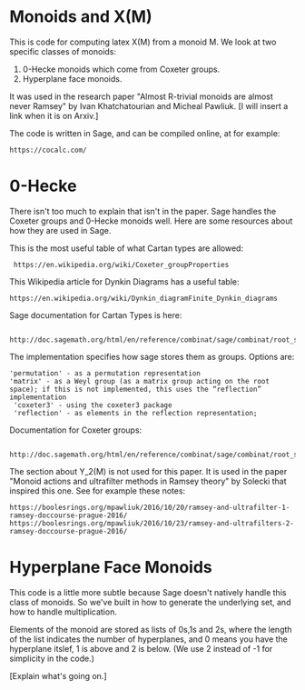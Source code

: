 # Monoids and X(M)

This is code for computing latex X(M) from a monoid M. We look at two specific classes of monoids:

1. 0-Hecke monoids which come from Coxeter groups.
2. Hyperplane face monoids.

It was used in the research paper "Almost R-trivial monoids are almost never Ramsey" by Ivan Khatchatourian and Micheal Pawliuk. [I will insert a link when it is on Arxiv.]

The code is written in Sage, and can be compiled online, at for example:

    https://cocalc.com/

# 0-Hecke

There isn't too much to explain that isn't in the paper. Sage handles the Coxeter groups and 0-Hecke monoids well. Here are some resources about how they are used in Sage.

This is the most useful table of what Cartan types are allowed:

     https://en.wikipedia.org/wiki/Coxeter_groupProperties

This Wikipedia article for Dynkin Diagrams has a useful table:

    https://en.wikipedia.org/wiki/Dynkin_diagramFinite_Dynkin_diagrams

Sage documentation for Cartan Types is here:

     http://doc.sagemath.org/html/en/reference/combinat/sage/combinat/root_system/cartan_type.htmlsage.combinat.root_system.cartan_type.CartanType

The implementation specifies how sage stores them as groups. Options are:

    'permutation' - as a permutation representation
    'matrix' - as a Weyl group (as a matrix group acting on the root space); if this is not implemented, this uses the “reflection” implementation
     'coxeter3' - using the coxeter3 package
     'reflection' - as elements in the reflection representation;

Documentation for Coxeter groups:

     http://doc.sagemath.org/html/en/reference/combinat/sage/combinat/root_system/coxeter_group.html

The section about Y_2(M) is not used for this paper. It is used in the paper "Monoid actions and ultrafilter methods in Ramsey theory" by Solecki that inspired this one. See for example these notes:

    https://boolesrings.org/mpawliuk/2016/10/20/ramsey-and-ultrafilter-1-ramsey-doccourse-prague-2016/
    https://boolesrings.org/mpawliuk/2016/10/23/ramsey-and-ultrafilters-2-ramsey-doccourse-prague-2016/

# Hyperplane Face Monoids

This code is a little more subtle because Sage doesn't natively handle this class of monoids. So we've built in how to generate the underlying set, and how to handle multiplication.

Elements of the monoid are stored as lists of 0s,1s and 2s, where the length of the list indicates the number of hyperplanes, and 0 means you have the hyperplane itslef, 1 is above and 2 is below. (We use 2 instead of -1 for simplicity in the code.)

[Explain what's going on.]
